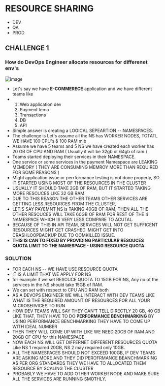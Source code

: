 # RESOURCE SHARING

- DEV
- QA
- PROD

## CHALLENGE 1
### How do DevOps Engineer allocate resources for differenet env's

![image](https://github.com/pavankumar0077/kubernetes-troubleshooting-zero-to-hero/assets/40380941/82b6a187-e76e-4373-8b59-0222560471d7)

- Let's say we have **E-COMMERECE** application and we have different teams like
- 1. Web application dev
  2. Payment tema
  3. Transactions
  4. DB
  5. API 
- Simple answer is creating a LOGICAL SEPEARTION -- NAMESPACES.
- The challenge is Let's assume all the NS has WORKER NODES, TOTATL WE HAVE 100 CPU's & 100 RAM mib
- Assume we have 5 teams and 5 NS we have created each worker has 20 GB OF CPU AND RAM ( Usually it will be 32gb or 64gb of ram )
- Teams started deploying their services in their NAMESPACE.
- One service or some services in the payment Namespace are LEAKING MEMEORY ( THEY ARE CONSUMING MEMROY MORE THAN REQUIRED FOR SOME REASONS )
- Might application issue or perrformance testing is not done properly, SO IT STARTED USING MOST OF THE RESOURCES IN THE CLUSTER
- USUALLY IT SHOULD TAKE 2GB OF RAM, BUT IT STARTED TAKING MORE RESOUCES LIKE 32 GB RAM.
- DUE TO THIS REASON THE OTHER TEAMS OTHER SERVICES ARE GETTING LESS RESOURCES FROM THE CLUSTER,
- LET'S SAY PAYEMNT NS is TAKING 40GB OF RAM, THEN ALL THE OTHER RESOUCES WILL TAKE 60GB OF RAM FOR REST OF THE 4 NAMESPACE WHICH IS VERY LESS COMPARE TO ACUTAL.
- BECAUSE OF THIS IN API TEAM, SERVICES WILL NOT GET SUFFICENT RESOURCES MIGHT GET CRASHED. MIGHT GET INTO CRASHLOOPBACKUP DUE TO OOMKILLED ISSUE.
- **THIS IS CAN TO FIXED BY PROVIDING PARTICULAR RESOUCES QUOTA LIMIT TO THE NAMESPACE - USING RESOURCE QUOTA**


### SOLUTION
- FOR EACH NS -- WE HAVE USE RESOURCE QUOTA
- IT IS A LIMIT THAT WE APPLY FOR NS
- for example if we set RESOUCE QUOTA TO 15GB FOR NS, Any no of the services in the NS should take 15GB of RAM.
- We can set with respect to CPU AND RAM both
- AS A DEVOPS ENGINEER WE WILL INTERACT WITH DEV TEAMS LIKE WHAT IS THE REQUIRED AMOUNT OF RESOURCES FOR ALL YOUR MICROSERVICES TO RUN
- HOW DEV TEAMS WILL SAY THEY CAN'T TELL DIRECTLY 20 GB, 40 GB LIKE THAT, THEY HAVE TO DO **PERFORMANCE BENCHMARKING** BY USING PERFORMANCE BENCHMARKING THEY HAVE TO COME UP WITH IDEAL NUMBER
- THEN THEY WILL COME UP WITH LIKE WE NEED 20GB OF RAM AND 20GB OF CPU for this NAMESPACE
- NOW EACH NS WILL GET DIFFERNET DIFFERENT RESOURCES QUOTA Like NS 1 required 20GB, NS 2 may required only 10GB.
- ALL THE NAMESPACES SHOULD NOT EXCEED 100GB, IF DEV TEAMS ARE ASKING MORE AND THEY DID PEROFRMANCE BEANCHMARKING AS PER ORG STANDARDS THEY WE HAVE TO ALLOCATED THEM RESOURCE BY SCALING THE CLUSTER
- PROBABLY WE HAVE TO ADD OTHER WORKER NODE AND MAKE SURE ALL THE SERVICES ARE RUNNING SMOTHLY.
